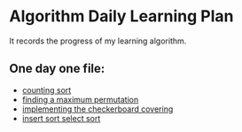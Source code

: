 # Algorithm Daily Learning Plan
It records the progress of my learning algorithm.

## One day one file:
* [counting sort](https://github.com/zhengzhou1992/Algorithm-Daily-Learning-Plan/blob/master/counting-sort.py)
* [finding a maximum permutation](https://github.com/zhengzhou1992/Algorithm-Daily-Learning-Plan/blob/master/finding-a-maximum-permutation.py)
* [implementing the checkerboard covering](https://github.com/zhengzhou1992/Algorithm-Daily-Learning-Plan/blob/master/implementing-the-checkerboard-covering.py)
* [insert sort select sort](https://github.com/zhengzhou1992/Algorithm-Daily-Learning-Plan/blob/master/insert-sort-select-sort.py)
